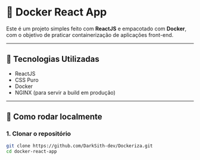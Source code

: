 # 🚀 Docker React App

Este é um projeto simples feito com **ReactJS** e empacotado com **Docker**, com o objetivo de praticar containerização de aplicações front-end.

---

## 🧰 Tecnologias Utilizadas

- ReactJS
- CSS Puro
- Docker
- NGINX (para servir a build em produção)

---

## 🔧 Como rodar localmente

### 1. Clonar o repositório

```bash
git clone https://github.com/DarkSith-dev/Dockeriza.git
cd docker-react-app
